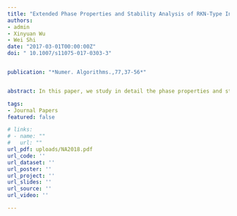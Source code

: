 ```yaml
---
title: "Extended Phase Properties and Stability Analysis of RKN-Type Integrators for Solving General Oscillatory Second-Order Initial Value Problems"
authors:
- admin
- Xinyuan Wu
- Wei Shi
date: "2017-03-01T00:00:00Z"
doi: " 10.1007/s11075-017-0303-3"


publication: "*Numer. Algorithms.,77,37-56*"


abstract: In this paper, we study in detail the phase properties and stability of numerical methods for general oscillatory second-order initial value problems whose right-hand side functions depend on both the position {{< math >}}$y${{< math >}} and velocity {{< math >}}$y^{\prime}${{< math >}}. In order to analyze comprehensively the numerical stability of integrators for oscillatory systems, we introduce a novel linear test model {{< math >}}$y^{\prime \prime}(t)+\omega^2 y(t)+\mu y^{\prime}(t)=0${{< math >}} with {{< math >}}$\mu<2 \omega${{< math >}}. Based on the new model, further discussions and analysis on the phase properties and stability of numerical methods are presented for general oscillatory problems. We give the new definitions of dispersion and dissipation which can be viewed as an essential extension of the traditional ones based on the linear test model {{< math >}}$y^{\prime \prime}(t)+\omega^2 y(t)=0${{< math >}}. The numerical experiments are carried out, and the numerical results show that the analysis of phase properties and stability presented in this paper is more suitable for the numerical methods when they are applied to the general oscillatory second-order initial value problem involving both the position and velocity.

tags:
- Journal Papers
featured: false

# links:
# - name: ""
#   url: ""
url_pdf: uploads/NA2018.pdf
url_code: ''
url_dataset: ''
url_poster: ''
url_project: ''
url_slides: ''
url_source: ''
url_video: ''

---
```



